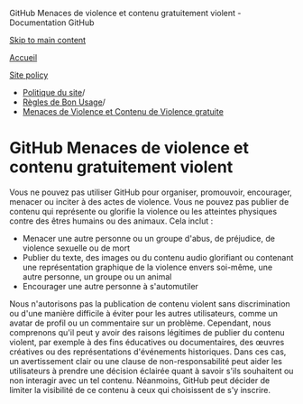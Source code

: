 GitHub Menaces de violence et contenu gratuitement violent - Documentation GitHub

[Skip to main content](#main-content)

[Accueil](/fr)

[Site policy](/fr/site-policy)

* [Politique du site](/fr/site-policy)/
* [Règles de Bon Usage](/fr/site-policy/acceptable-use-policies)/
* [Menaces de Violence et Contenu de Violence gratuite](/fr/site-policy/acceptable-use-policies/github-threats-of-violence-and-gratuitously-violent-content)

GitHub Menaces de violence et contenu gratuitement violent
==========

Vous ne pouvez pas utiliser GitHub pour organiser, promouvoir, encourager, menacer ou inciter à des actes de violence. Vous ne pouvez pas publier de contenu qui représente ou glorifie la violence ou les atteintes physiques contre des êtres humains ou des animaux. Cela inclut :

* Menacer une autre personne ou un groupe d'abus, de préjudice, de violence sexuelle ou de mort
* Publier du texte, des images ou du contenu audio glorifiant ou contenant une représentation graphique de la violence envers soi-même, une autre personne, un groupe ou un animal
* Encourager une autre personne à s'automutiler

Nous n'autorisons pas la publication de contenu violent sans discrimination ou d'une manière difficile à éviter pour les autres utilisateurs, comme un avatar de profil ou un commentaire sur un problème. Cependant, nous comprenons qu'il peut y avoir des raisons légitimes de publier du contenu violent, par exemple à des fins éducatives ou documentaires, des œuvres créatives ou des représentations d'événements historiques. Dans ces cas, un avertissement clair ou une clause de non-responsabilité peut aider les utilisateurs à prendre une décision éclairée quant à savoir s'ils souhaitent ou non interagir avec un tel contenu. Néanmoins, GitHub peut décider de limiter la visibilité de ce contenu à ceux qui choisissent de s'y inscrire.
